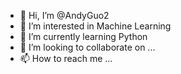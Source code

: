 - 👋 Hi, I’m @AndyGuo2
- 👀 I’m interested in Machine Learning
- 🌱 I’m currently learning Python
- 💞️ I’m looking to collaborate on ...
- 📫 How to reach me ...

<!---
AndyGuo2/AndyGuo2 is a ✨ special ✨ repository because its `README.md` (this file) appears on your GitHub profile.
You can click the Preview link to take a look at your changes.
--->
